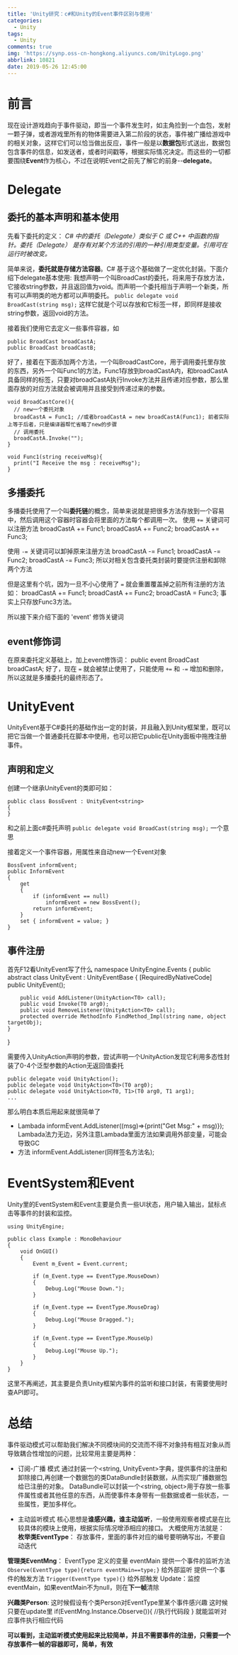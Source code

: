 ```yaml
---
title: 'Unity研究：c#和Unity的Event事件区别与使用'
categories:
  - Unity
tags:
  - Unity
comments: true
img: 'https://synp.oss-cn-hongkong.aliyuncs.com/UnityLogo.png'
abbrlink: 10821
date: 2019-05-26 12:45:00
---
```


# 前言
现在设计游戏趋向于事件驱动，即当一个事件发生时，如主角捡到一个血包，发射一颗子弹，或者游戏里所有的物体需要进入第二阶段的状态，事件被广播给游戏中的相关对象，这样它们可以恰当做出反应，事件一般是以**数据包**形式送出，数据包包含事件的信息，如发送者，或者时间戳等，根据实际情况决定。而这些的一切都要围绕**Event**作为核心，不过在说明Event之前先了解它的前身--**delegate**。

# Delegate
## 委托的基本声明和基本使用
先看下委托的定义：
*C# 中的委托（Delegate）类似于 C 或 C++ 中函数的指针。委托（Delegate） 是存有对某个方法的引用的一种引用类型变量。引用可在运行时被改变。*

简单来说，**委托就是存储方法容器**。C# 基于这个基础做了一定优化封装。下面介绍下delegate基本使用:
我想声明一个叫BroadCast的委托，将来用于存放方法，它接收string参数，并且返回值为void。而声明一个委托相当于声明一个新类，所有可以声明类的地方都可以声明委托。
`public delegate void BroadCast(string msg);`
这样它就是个可以存放和它标签一样，即同样是接收string参数，返回void的方法。

接着我们使用它去定义一些事件容器，如
```
public BroadCast broadCastA;
public BroadCast broadCastB;
```

好了，接着在下面添加两个方法，一个叫BroadCastCore，用于调用委托里存放的东西，另外一个叫Func1的方法，Func1存放到broadCastA内，和broadCastA具备同样的标签，只要对broadCastA执行Invoke方法并且传递对应参数，那么里面存放的对应方法就会被调用并且接受到传递过来的参数。
```
void BroadCastCore(){
  // new一个委托对象
  broadCastA = Func1; //或者broadCastA = new broadCastA(Func1); 前者实际上等于后者，只是编译器帮忙省略了new的步骤
  // 调用委托
  broadCastA.Invoke("");
}

void Func1(string receiveMsg){
  print("I Receive the msg : receiveMsg");
}
```

## 多播委托
多播委托使用了一个叫**委托链**的概念，简单来说就是把很多方法存放到一个容易中，然后调用这个容器时容器会将里面的方法每个都调用一次。
使用 `+=` 关键词可以注册方法
broadCastA += Func1;
broadCastA += Func2;
broadCastA += Func3;

使用 `-=` 关键词可以卸掉原来注册方法
broadCastA -= Func1;
broadCastA -= Func2;
broadCastA -= Func3;
所以对相关包含委托类封装时要提供注册和卸除两个方法

但是这里有个坑，因为一旦不小心使用了 `=` 就会重置覆盖掉之前所有注册的方法如：
broadCastA += Func1;
broadCastA += Func2;
broadCastA = Func3;
事实上只存放Func3方法。

所以接下来介绍下面的 'event' 修饰关键词

## event修饰词
在原来委托定义基础上，加上event修饰词：
public event BroadCast broadCastA;
好了，现在 `=` 就会被禁止使用了，只能使用 `+=` 和 `-=` 增加和删除，所以这就是多播委托的最终形态了。

# UnityEvent
UnityEvent基于C#委托的基础作出一定的封装，并且融入到Unity框架里，既可以把它当做一个普通委托在脚本中使用，也可以把它public在Unity面板中拖拽注册事件。
## 声明和定义
创建一个继承UnityEvent的类即可如：
```
public class BossEvent : UnityEvent<string>
{
}
```
和之前上面c#委托声明 `public delegate void BroadCast(string msg);` 一个意思

接着定义一个事件容器，用属性来自动new一个Event对象
```
BossEvent informEvent;
public InformEvent 
{
    get
    {
        if (informEvent == null)
            informEvent = new BossEvent();
        return informEvent;
    }
    set { informEvent = value; }
}
```

## 事件注册
首先F12看UnityEvent写了什么
namespace UnityEngine.Events
{
    public abstract class UnityEvent<T0> : UnityEventBase
    {
        [RequiredByNativeCode]
        public UnityEvent();

        public void AddListener(UnityAction<T0> call);
        public void Invoke(T0 arg0);
        public void RemoveListener(UnityAction<T0> call);
        protected override MethodInfo FindMethod_Impl(string name, object targetObj);
    }
}

需要传入UnityAction声明的参数，尝试声明一个UnityAction发现它利用多态性封装了0-4个泛型参数的Action无返回值委托
```
public delegate void UnityAction();
public delegate void UnityAction<T0>(T0 arg0);
public delegate void UnityAction<T0, T1>(T0 arg0, T1 arg1);
...
```
那么明白本质后用起来就很简单了
- Lambada
informEvent.AddListener((msg)=>{print("Get Msg:" + msg)});
Lambada法力无边，另外注意Lambada里面方法如果调用外部变量，可能会导致GC
- 方法
informEvent.AddListener(同样签名方法名);

# EventSystem和Event
Unity里的EventSystem和Event主要是负责一些UI状态，用户输入输出，鼠标点击等事件的封装和监控。
```
using UnityEngine;

public class Example : MonoBehaviour
{
    void OnGUI()
    {
        Event m_Event = Event.current;

        if (m_Event.type == EventType.MouseDown)
        {
            Debug.Log("Mouse Down.");
        }

        if (m_Event.type == EventType.MouseDrag)
        {
            Debug.Log("Mouse Dragged.");
        }

        if (m_Event.type == EventType.MouseUp)
        {
            Debug.Log("Mouse Up.");
        }
    }
}
````

这里不再阐述，其主要是负责Unity框架内事件的监听和接口封装，有需要使用时查API即可。

# 总结
事件驱动模式可以帮助我们解决不同模块间的交流而不得不对象持有相互对象从而导致耦合性增加的问题，比较常用主要是两种：
- 订阅-广播 模式
通过封装一个<string, UnityEvent>字典，提供事件的注册和卸除接口,再创建一个数据包的类DataBundle封装数据，从而实现广播数据包给已注册的对象。
DataBundle可以封装一个<string, object>用于存放一些事件属性或者其他任意的东西，从而使事件本身带有一些数据或者一些状态，一些属性，更加多样化。

- 主动监听模式
核心思想是**谁感兴趣，谁主动监听**，一般使用观察者模式是在比较具体的模块上使用，根据实际情况增添相应的接口。
大概使用方法就是：
**枚举类EventType**：
存放事件，里面的事件对应的编号要明确写出，不要自动迭代

**管理类EventMng**：
EventType 定义的变量 eventMain
提供一个事件的监听方法
`Observe(EventType type){return eventMain==type;}`
给外部监听
提供一个事件的触发方法
`Trigger(EventType type){}`
给外部触发
Update：监控eventMain，如果eventMain不为null，则在**下一帧**清除

**兴趣类Person**:
这时候假设有个类Person对EventType里某个事件感兴趣
这时候只要在update里
if(EventMng.Instance.Observe()){
  //执行代码段
}
就能监听对应事件执行相应代码

**可以看到，主动监听模式使用起来比较简单，并且不需要事件的注册，只需要一个存放事件一帧的容器即可，简单，有效**